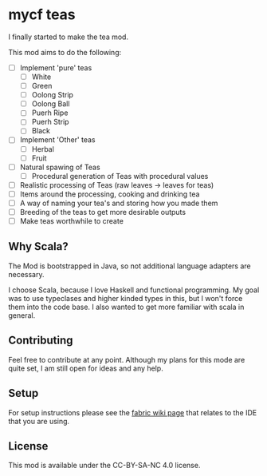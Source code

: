 # mycf teas

I finally started to make the tea mod.

This mod aims to do the following:

- [ ] Implement 'pure' teas
  - [ ] White 
  - [ ] Green
  - [ ] Oolong Strip
  - [ ] Oolong Ball
  - [ ] Puerh Ripe
  - [ ] Puerh Strip
  - [ ] Black
- [ ] Implement 'Other' teas
    - [ ] Herbal 
    - [ ] Fruit
- [ ] Natural spawing of Teas
    - [ ] Procedural generation of Teas with procedural values
- [ ] Realistic processing of Teas (raw leaves -> leaves for teas)
- [ ] Items around the processing, cooking and drinking tea
- [ ] A way of naming your tea's and storing how you made them 
- [ ] Breeding of the teas to get more desirable outputs
- [ ] Make teas worthwhile to create

## Why Scala?

The Mod is bootstrapped in Java, so not additional language adapters are necessary.

I choose Scala, because I love Haskell and functional programming.
  My goal was to use typeclases and higher kinded types in this, but I won't force them into the code base.
  I also wanted to get more familiar with scala in general.

## Contributing

Feel free to contribute at any point.
  Although my plans for this mode are quite set, I am still open for ideas
    and any help.

## Setup

For setup instructions please see the [fabric wiki page](https://fabricmc.net/wiki/tutorial:setup) that relates to the IDE that you are using.

## License

This mod is available under the CC-BY-SA-NC 4.0 license.
